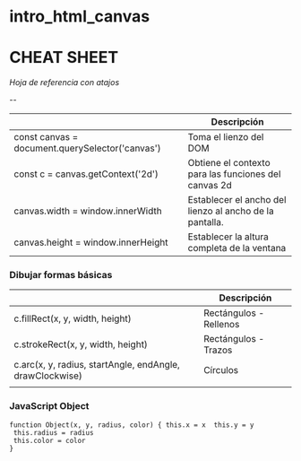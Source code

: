 # intro_html_canvas
CHEAT SHEET
============


*Hoja de referencia con atajos*

--

|  | Descripción |
| ----------- | ------------ |
| const canvas = document.querySelector('canvas') | Toma el lienzo del DOM  |
| const c = canvas.getContext('2d') |  Obtiene el contexto para las funciones del canvas 2d | 
| canvas.width = window.innerWidth |  Establecer el ancho del lienzo al ancho de la pantalla. | 
| canvas.height = window.innerHeight |  Establecer la altura completa de la ventana | 

### Dibujar formas básicas

|  | Descripción |
| ----------- | ------------ |
| c.fillRect(x, y, width, height)  | Rectángulos - Rellenos |
| c.strokeRect(x, y, width, height) | Rectángulos - Trazos |
|c.arc(x, y, radius, startAngle, endAngle, drawClockwise) | Círculos |
| | |

### JavaScript Object
```
function Object(x, y, radius, color) { this.x = x  this.y = y
 this.radius = radius
 this.color = color
}
```

